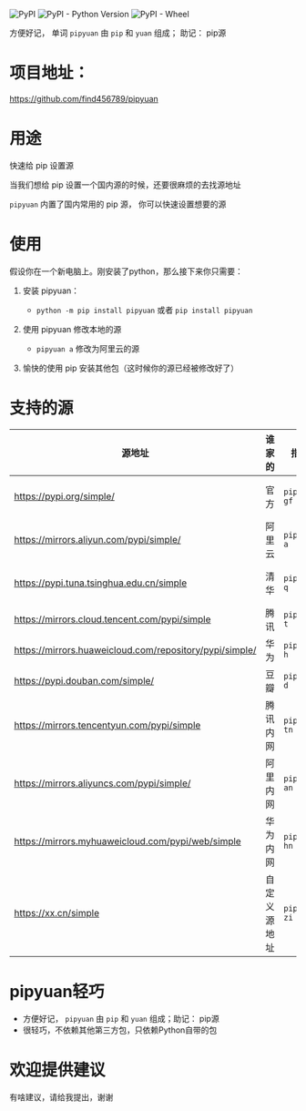 
![PyPI](https://img.shields.io/pypi/v/pipyuan)
![PyPI - Python Version](https://img.shields.io/pypi/pyversions/pipyuan)
![PyPI - Wheel](https://img.shields.io/pypi/wheel/pipyuan)


方便好记， 单词 `pipyuan` 由 `pip` 和 `yuan` 组成； 助记： pip源

# 项目地址：
https://github.com/find456789/pipyuan

# 用途

快速给 pip 设置源

当我们想给 pip 设置一个国内源的时候，还要很麻烦的去找源地址

`pipyuan` 内置了国内常用的 pip 源， 你可以快速设置想要的源

# 使用

假设你在一个新电脑上。刚安装了python，那么接下来你只需要：

1. 安装 pipyuan：
   - `python -m pip install pipyuan` 或者 `pip install pipyuan `
2. 使用 pipyuan 修改本地的源
   - `pipyuan a`  修改为阿里云的源
   
3. 愉快的使用 pip 安装其他包（这时候你的源已经被修改好了）



# 支持的源
 
| 源地址                                                     | 谁家的    | 指令               | 助记                   |
|---------------------------------------------------------|--------|------------------|----------------------|
| https://pypi.org/simple/                                | 官方     | `pipyuan gf`     | 官方 拼音(GuanFang) 首字母  |
| https://mirrors.aliyun.com/pypi/simple/                 | 阿里云    | `pipyuan a`      | aliyun的第一个字母a        |
| https://pypi.tuna.tsinghua.edu.cn/simple                | 清华     | `pipyuan q`      | qinghua的第一个字母q       |
| https://mirrors.cloud.tencent.com/pypi/simple           | 腾讯     | `pipyuan t`      | tengxun的第一个字母t       |
| https://mirrors.huaweicloud.com/repository/pypi/simple/ | 华为     | `pipyuan h`      | huawei第一个字母h         |
| https://pypi.douban.com/simple/                         | 豆瓣     | `pipyuan d`      | douban的第一个字母d        |
| https://mirrors.tencentyun.com/pypi/simple              | 腾讯内网   | `pipyuan tn`     | 腾(t)讯内(n)网 拼音 首字母    |
| https://mirrors.aliyuncs.com/pypi/simple/               | 阿里内网   | `pipyuan an`     | 阿(a)里内(n)网    拼音 首字母 |
| https://mirrors.myhuaweicloud.com/pypi/web/simple       | 华为内网   | `pipyuan hn`     | 华(h)为内(n)网   拼音 首字母  |
| https://xx.cn/simple                    | 自定义源地址 | `pipyuan zi url` | 自己 > 自 > zi          |



# pipyuan轻巧

- 方便好记， `pipyuan` 由 `pip` 和 `yuan` 组成；助记： pip源
- 很轻巧，不依赖其他第三方包，只依赖Python自带的包


# 欢迎提供建议

有啥建议，请给我提出，谢谢


[comment]: <> (# pip config set global.index-url https://pypi.tuna.tsinghua.edu.cn/simple)

[comment]: <> (# pip config get global.index-url)


